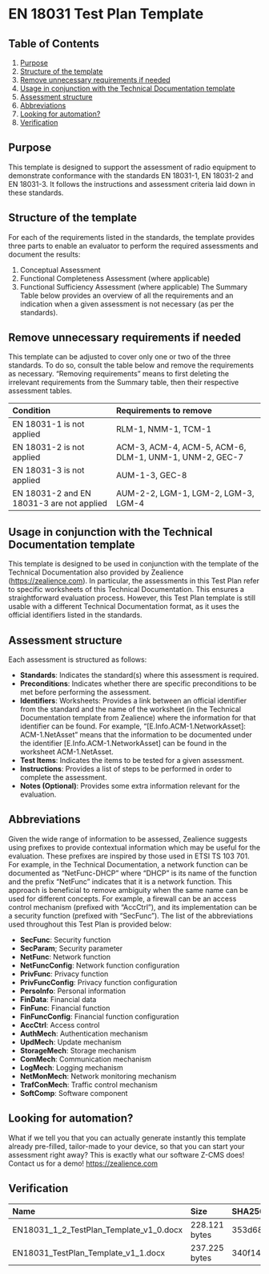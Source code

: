 # EN 18031 Test Plan Template

## Table of Contents
1. [Purpose](#purpose)
2. [Structure of the template](#structure)
3. [Remove unnecessary requirements if needed](#remove)
4. [Usage in conjunction with the Technical Documentation template](#conjunction)
5. [Assessment structure](#assessment)
6. [Abbreviations](#abb)
7. [Looking for automation?](#automation)
8. [Verification](#verification)

## Purpose <a name='purpose'></a>

This template is designed to support the assessment of radio equipment to demonstrate conformance with the standards EN 18031-1, EN 18031-2 and EN 18031-3. It follows the instructions and assessment criteria laid down in these standards.

## Structure of the template <a name='structure'></a>

For each of the requirements listed in the standards, the template provides three parts to enable an evaluator to perform the required assessments and document the results:
1. Conceptual Assessment
2. Functional Completeness Assessment (where applicable)
3. Functional Sufficiency Assessment (where applicable)
The Summary Table below provides an overview of all the requirements and an indication when a given assessment is not necessary (as per the standards).

## Remove unnecessary requirements if needed <a name='remove'></a>

This template can be adjusted to cover only one or two of the three standards. To do so, consult the table below and remove the requirements as necessary. “Removing requirements” means to first deleting the irrelevant requirements from the Summary table, then their respective assessment tables.

| Condition| Requirements to remove | 
| :---     |  :---   |
| EN 18031-1 is not applied | RLM-1, NMM-1, TCM-1 |
| EN 18031-2 is not applied | ACM-3, ACM-4, ACM-5, ACM-6, DLM-1, UNM-1, UNM-2, GEC-7 |
| EN 18031-3 is not applied | AUM-1-3, GEC-8 |
| EN 18031-2 and EN 18031-3 are not applied | AUM-2-2, LGM-1, LGM-2, LGM-3, LGM-4 |

## Usage in conjunction with the Technical Documentation template <a name='conjunction'></a>

This template is designed to be used in conjunction with the template of the Technical Documentation also provided by Zealience (https://zealience.com). In particular, the assessments in this Test Plan refer to specific worksheets of this Technical Documentation. This ensures a straightforward evaluation process. However, this Test Plan template is still usable with a different Technical Documentation format, as it uses the official identifiers listed in the standards.

## Assessment structure <a name='assessment'></a>

Each assessment is structured as follows:
* **Standards**: Indicates the standard(s) where this assessment is required.
* **Preconditions**: Indicates whether there are specific preconditions to be met before performing the assessment.
* **Identifiers**: Worksheets: Provides a link between an official identifier from the standard and the name of the worksheet (in the Technical Documentation template from Zealience) where the information for that identifier can be found. For example, “[E.Info.ACM-1.NetworkAsset]: ACM-1.NetAsset” means that the information to be documented under the identifier [E.Info.ACM-1.NetworkAsset] can be found in the worksheet ACM-1.NetAsset.
* **Test Items**: Indicates the items to be tested for a given assessment.
* **Instructions**: Provides a list of steps to be performed in order to complete the assessment.
* **Notes (Optional)**: Provides some extra information relevant for the evaluation.

## Abbreviations <a name='abb'></a>

Given the wide range of information to be assessed, Zealience suggests using prefixes to provide contextual information which may be useful for the evaluation. These prefixes are inspired by those used in ETSI TS 103 701. For example, in the Technical Documentation, a network function can be documented as “NetFunc-DHCP” where “DHCP” is its name of the function and the prefix “NetFunc” indicates that it is a network function. This approach is beneficial to remove ambiguity when the same name can be used for different concepts. For example, a firewall can be an access control mechanism (prefixed with “AccCtrl”), and its implementation can be a security function (prefixed with “SecFunc”). The list of the abbreviations used throughout this Test Plan is provided below: 
* **SecFunc**: Security function
* **SecParam**; Security parameter
* **NetFunc**: Network function
* **NetFuncConfig**: Network function configuration
* **PrivFunc**: Privacy function
* **PrivFuncConfig**: Privacy function configuration
* **PersoInfo**: Personal information
* **FinData**: Financial data
* **FinFunc**: Financial function
* **FinFuncConfig**: Financial function configuration
* **AccCtrl**: Access control
* **AuthMech**: Authentication mechanism
* **UpdMech**: Update mechanism
* **StorageMech**: Storage mechanism
* **ComMech**: Communication mechanism
* **LogMech**: Logging mechanism
* **NetMonMech**: Network monitoring mechanism
* **TrafConMech**: Traffic control mechanism
* **SoftComp**: Software component

## Looking for automation? <a name='automation'></a>

What if we tell you that you can actually generate instantly this template already pre-filled, tailor-made to your device, so that you can start your assessment right away? This is exactly what our software Z-CMS does! Contact us for a demo! https://zealience.com


## Verification <a name='verification'></a>
| Name     | Size    | SHA256    |
| :---     |  :---   | :---      |
| EN18031_1_2_TestPlan_Template_v1_0.docx | 228.121 bytes | 353d683ba8c6a04fbc49a03073d84c87cf897188b292f46555e92133d585b7cf |
| EN18031_TestPlan_Template_v1_1.docx | 237.225 bytes | 340f14fd082100bc9e9014acd208b24437c014d8a60df8d877a66df5293e63d9 |
